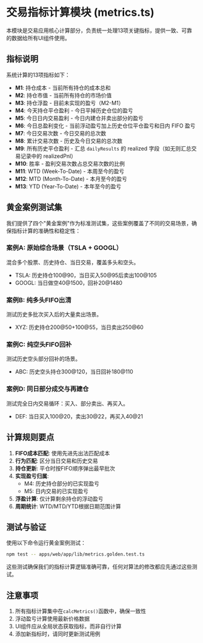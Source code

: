 # 交易指标计算模块 (metrics.ts)

本模块是交易应用核心计算部分，负责统一处理13项关键指标，提供一致、可靠的数据给所有UI组件使用。

## 指标说明

系统计算的13项指标如下：

- **M1**: 持仓成本 - 当前所有持仓的成本总和
- **M2**: 持仓市值 - 当前所有持仓的市场价值
- **M3**: 持仓浮盈 - 目前未实现的盈亏（M2-M1）
- **M4**: 今天持仓平仓盈利 - 今日平掉历史仓位的盈亏
- **M5**: 今日日内交易盈利 - 今日内建仓并卖出部分的盈亏
- **M6**: 今日总盈利变化 - 当前浮动盈亏加上历史仓位平仓盈亏和日内 FIFO 盈亏
- **M7**: 今日交易次数 - 今日交易的总次数
- **M8**: 累计交易次数 - 历史及今日交易的总次数
- **M9**: 所有历史平仓盈利 - 汇总 `dailyResults` 的 realized 字段（如无则汇总交易记录中的 realizedPnl）
- **M10**: 胜率 - 盈利交易次数占总交易次数的比例
- **M11**: WTD (Week-To-Date) - 本周至今的盈亏
- **M12**: MTD (Month-To-Date) - 本月至今的盈亏
- **M13**: YTD (Year-To-Date) - 本年至今的盈亏

## 黄金案例测试集

我们提供了四个"黄金案例"作为标准测试集，这些案例覆盖了不同的交易场景，确保指标计算的准确性和稳定性：

### 案例A: 原始综合场景（TSLA + GOOGL）

混合多个股票、历史持仓、当日交易，覆盖多头和空头。

- TSLA: 历史持仓100@90，当日买入50@95后卖出100@105
- GOOGL: 当日做空40@1500，回补20@1480

### 案例B: 纯多头FIFO出清

测试历史多批次买入后的大量卖出场景。

- XYZ: 历史持仓200@50+100@55，当日卖出250@60

### 案例C: 纯空头FIFO回补

测试历史空头部分回补的场景。

- ABC: 历史空头持仓300@120，当日回补180@110

### 案例D: 同日部分成交与再建仓

测试完全日内交易循环：买入、部分卖出、再买入。

- DEF: 当日买入100@20，卖出30@22，再买入40@21

## 计算规则要点

1. **FIFO成本匹配**: 使用先进先出法匹配成本
2. **行为匹配**: 区分当日交易和历史交易
3. **持仓更新**: 平仓时按FIFO顺序弹出最早批次
4. **实现盈亏归属**:
   - M4: 历史持仓部分的已实现盈亏
   - M5: 日内交易的已实现盈亏
5. **浮盈计算**: 仅计算剩余持仓的浮动盈亏
6. **周期统计**: WTD/MTD/YTD根据日期范围计算

## 测试与验证

使用以下命令运行黄金案例测试：

```bash
npm test -- apps/web/app/lib/metrics.golden.test.ts
```

这些测试确保我们的指标计算逻辑准确可靠，任何对算法的修改都应先通过这些测试。

## 注意事项

1. 所有指标计算集中在`calcMetrics()`函数中，确保一致性
2. 浮动盈亏计算使用最新价格数据
3. UI组件应从全局状态获取指标，而非自行计算
4. 添加新指标时，请同时更新测试用例
